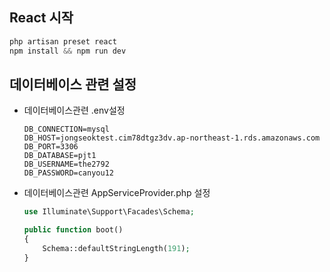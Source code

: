 ## React 시작
```php
php artisan preset react
npm install && npm run dev
```

## 데이터베이스 관련 설정

* 데이터베이스관련 .env설정
    ```
    DB_CONNECTION=mysql
    DB_HOST=jongseoktest.cim78dtgz3dv.ap-northeast-1.rds.amazonaws.com
    DB_PORT=3306
    DB_DATABASE=pjt1
    DB_USERNAME=the2792
    DB_PASSWORD=canyou12
    ```

* 데이터베이스관련 AppServiceProvider.php 설정
    ```php
    use Illuminate\Support\Facades\Schema;

    public function boot()
    {
        Schema::defaultStringLength(191);
    }
    ```

